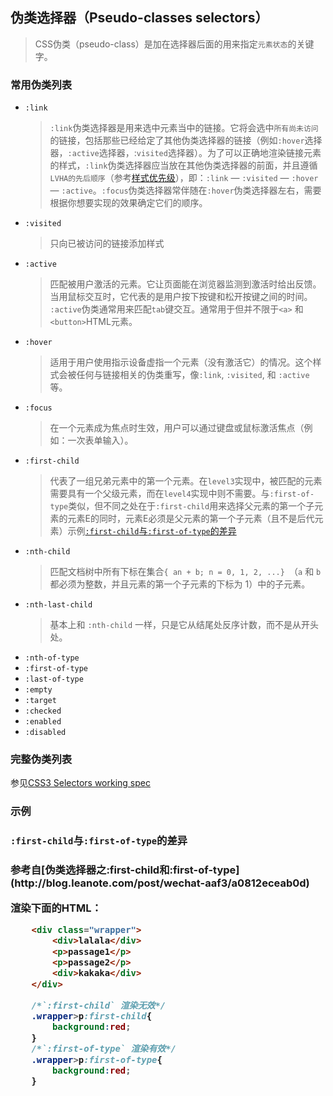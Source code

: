 ## 伪类选择器（Pseudo-classes selectors）
> CSS伪类（pseudo-class）是加在选择器后面的用来指定`元素状态`的关键字。

### 常用伪类列表
- `:link`
    > `:link`伪类选择器是用来选中元素当中的链接。它将会选中`所有尚未访问`的链接，包括那些已经给定了其他伪类选择器的链接（例如`:hover`选择器，`:active`选择器，:`visited`选择器）。为了可以正确地渲染链接元素的样式，`:link`伪类选择器应当放在其他伪类选择器的前面，并且遵循`LVHA的先后顺序`（参考[样式优先级](/CSS/1样式优先级.md)），即：`:link` — `:visited` — `:hover` — `:active`。`:focus`伪类选择器常伴随在`:hover`伪类选择器左右，需要根据你想要实现的效果确定它们的顺序。
- `:visited`
    > 只向已被访问的链接添加样式
- `:active`
    > 匹配被用户激活的元素。它让页面能在浏览器监测到激活时给出反馈。当用鼠标交互时，它代表的是用户按下按键和松开按键之间的时间。 `:active`伪类通常用来匹配`tab`键交互。通常用于但并不限于`<a>` 和 `<button>`HTML元素。
- `:hover`
    > 适用于用户使用指示设备虚指一个元素（没有激活它）的情况。这个样式会被任何与链接相关的伪类重写，像`:link`, `:visited`, 和 `:active`等。
- `:focus`
    > 在一个元素成为焦点时生效，用户可以通过键盘或鼠标激活焦点（例如：一次表单输入）。
- `:first-child`
    > 代表了一组兄弟元素中的第一个元素。在`level3`实现中，被匹配的元素需要具有一个父级元素，而在`level4`实现中则不需要。与`:first-of-type`类似，但不同之处在于`:first-child`用来选择父元素的第一个子元素的元素E的同时，元素E必须是父元素的第一个子元素（且不是后代元素）示例[`:first-child`与`:first-of-type`的差异](#example1)
- `:nth-child`
    > 匹配文档树中所有下标在集合`{ an + b; n = 0, 1, 2, ...} `（`a` 和 `b` 都必须为整数，并且元素的第一个子元素的下标为 1）中的子元素。
- `:nth-last-child`
    > 基本上和 `:nth-child` 一样，只是它从结尾处反序计数，而不是从开头处。
- `:nth-of-type`
- `:first-of-type`
- `:last-of-type`
- `:empty`
- `:target`
- `:checked`
- `:enabled`
- `:disabled`


### 完整伪类列表
参见[CSS3 Selectors working spec](http://www.w3.org/TR/selectors/#selectors)

### 示例
<h3 id='example1'><code>:first-child</code>与<code>:first-of-type</code>的差异<h3>
参考自[伪类选择器之:first-child和:first-of-type](http://blog.leanote.com/post/wechat-aaf3/a0812eceab0d)

渲染下面的HTML：
``` html
    <div class="wrapper">
        <div>lalala</div>
        <p>passage1</p>
        <p>passage2</p>
        <div>kakaka</div>
    </div>
```
``` css
    /*`:first-child` 渲染无效*/
    .wrapper>p:first-child{
        background:red;
    }
    /*`:first-of-type` 渲染有效*/
    .wrapper>p:first-of-type{
        background:red;
    }
```